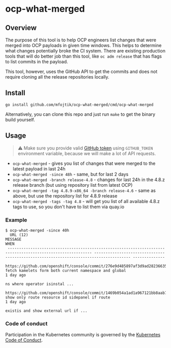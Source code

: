 # ocp-what-merged

## Overview

The purpose of this tool is to help OCP engineers list changes that were merged into OCP payloads in given time windows.
This helps to determine what changes potentially broke the CI system.
There are existing production tools that will do better job than this tool, like `oc adm release` that has flags to list
commits in the payload.

This tool, however, uses the GitHub API to get the commits and does not require cloning all the release repositories locally.

## Install

`go install github.com/mfojtik/ocp-what-merged/cmd/ocp-what-merged`

Alternatively, you can clone this repo and just run `make` to get the binary build yourself.

## Usage

> :warning: Make sure you provide valid [GitHub token](https://github.com/settings/tokens) using `GITHUB_TOKEN` environment variable, because we will make a lot of API requests.

* `ocp-what-merged` - gives you list of changes that were merged to the latest payload in last 24h
* `ocp-what-merged -since 48h` - same, but for last 2 days
* `ocp-what-merged -branch release-4.8` - changes for last 24h in the 4.8.z release branch (but using repository list from latest OCP)
* `ocp-what-merged -tag 4.8.9-x86_64 -branch release-4.6` - same as above, but use the repository list for 4.8.9 release
* `ocp-what-merged -tags -tag 4.8` - will get you list of all available 4.8.z tags to use, so you don't have to list them via quay.io

### Example

```console
$ ocp-what-merged -since 40h
  URL (12)                                                                                                    MESSAGE                                                                                WHEN          
 ----------------------------------------------------------------------------------------------------------- -------------------------------------------------------------------------------------- -------------- 
  https://github.com/openshift/console/commit/276e9d485897af3d9ad28236635e94324e03336e                        fetch kamelets form both current namespace and global                                  1 day ago     
                                                                                                              ns where operator isinstal ...                                                                       
  https://github.com/openshift/console/commit/1469b054a1ad1a967121bb8aab720ee28646860b                        show only route resource id sidepanel if route                                         1 day ago     
                                                                                                              existis and show external url if ...                                                               
```

### Code of conduct

Participation in the Kubernetes community is governed by the [Kubernetes Code of Conduct](code-of-conduct.md).

[owners]: https://git.k8s.io/community/contributors/guide/owners.md
[Creative Commons 4.0]: https://git.k8s.io/website/LICENSE